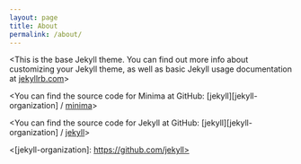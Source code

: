 ```yaml
---
layout: page
title: About
permalink: /about/
---
```


<This is the base Jekyll theme. You can find out more info about 
customizing your Jekyll theme, as well as basic Jekyll usage 
documentation at [jekyllrb.com](https://jekyllrb.com/)>

<You can find the source code for Minima at GitHub:
[jekyll][jekyll-organization] /
[minima](https://github.com/jekyll/minima)>

<You can find the source code for Jekyll at GitHub:
[jekyll][jekyll-organization] /
[jekyll](https://github.com/jekyll/jekyll)>


<[jekyll-organization]: https://github.com/jekyll>
